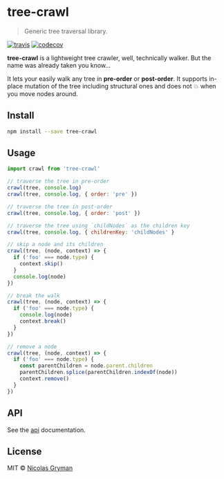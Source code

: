 # tree-crawl

> Generic tree traversal library.

[![travis][travis-image]][travis-url] [![codecov][codecov-image]][codecov-url]

[travis-image]: https://img.shields.io/travis/ngryman/tree-crawl.svg?style=flat
[travis-url]: https://travis-ci.org/ngryman/tree-crawl
[codecov-image]: https://img.shields.io/codecov/c/github/ngryman/tree-crawl.svg
[codecov-url]: https://codecov.io/github/ngryman/tree-crawl


**tree-crawl** is a lightweight tree crawler, well, technically walker. But the name was already taken you know...

It lets your easily walk any tree in **pre-order** or **post-order**. It supports in-place mutation of the tree including structural ones and does not 💥 when you move nodes around.

## Install

```bash
npm install --save tree-crawl
```

## Usage

```javascript
import crawl from 'tree-crawl'

// traverse the tree in pre-order
crawl(tree, console.log)
crawl(tree, console.log, { order: 'pre' })

// traverse the tree in post-order
crawl(tree, console.log, { order: 'post' })

// traverse the tree using `childNodes` as the children key
crawl(tree, console.log, { childrenKey: 'childNodes' }

// skip a node and its children
crawl(tree, (node, context) => {
  if ('foo' === node.type) {
    context.skip()
  }
  console.log(node)
})

// break the walk
crawl(tree, (node, context) => {
  if ('foo' === node.type) {
    console.log(node)
    context.break()
  }
})

// remove a node
crawl(tree, (node, context) => {
  if ('foo' === node.type) {
    const parentChildren = node.parent.children
    parentChildren.splice(parentChildren.indexOf(node))
    context.remove()
  }
})
```

## API

See the [api](docs/api.md) documentation.

## License

MIT © [Nicolas Gryman](http://ngryman.sh)
